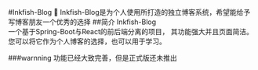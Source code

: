 #Inkfish-Blog 🦑
Inkfish-Blog是为个人使用所打造的独立博客系统，希望能给予写博客朋友一个优秀的选择
##简介
Inkfish-Blog \
一个基于Spring-Boot与React的前后端分离的项目，
其功能强大并且页面简洁。 \
您可以将它作为个人博客的选择，也可以用于学习。

###warnning
功能已经大致完善，但是正式版还未推出